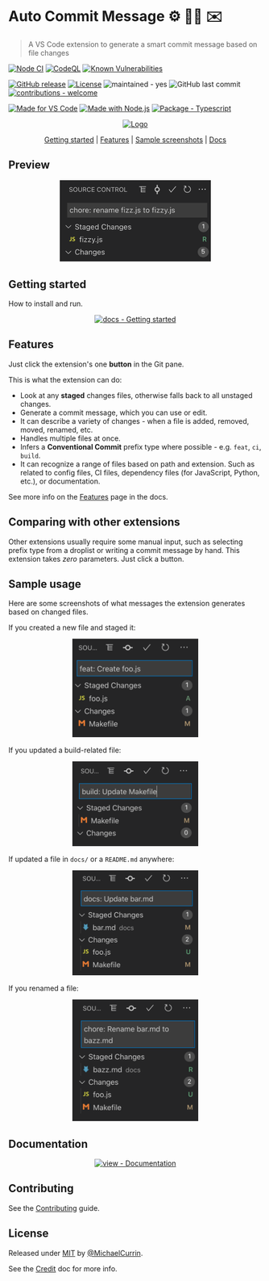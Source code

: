 # Auto Commit Message ⚙️ 🧙‍♂️ ✉️
> A VS Code extension to generate a smart commit message based on file changes

<!-- Badges generated with https://michaelcurrin.github.io/badge-generator/#/ -->

[![Node CI](https://github.com/MichaelCurrin/auto-commit-msg/workflows/Node%20CI/badge.svg)](https://github.com/MichaelCurrin/auto-commit-msg/actions?query=workflow:"Node+CI")
[![CodeQL](https://github.com/MichaelCurrin/auto-commit-msg/workflows/CodeQL/badge.svg)](https://github.com/MichaelCurrin/auto-commit-msg/actions?query=workflow%3ACodeQL)
[![Known Vulnerabilities](https://snyk.io/test/github/MichaelCurrin/auto-commit-msg/badge.svg?targetFile=package.json)](https://snyk.io/test/github/MichaelCurrin/auto-commit-msg?targetFile=package.json)


[![GitHub release](https://img.shields.io/github/release/MichaelCurrin/auto-commit-msg?include_prereleases&sort=semver)](https://github.com/MichaelCurrin/auto-commit-msg/releases/)
[![License](https://img.shields.io/badge/License-MIT-blue)](#license)
![maintained - yes](https://img.shields.io/badge/maintained-yes-blue)
![GitHub last commit](https://img.shields.io/github/last-commit/MichaelCurrin/auto-commit-msg)
[![contributions - welcome](https://img.shields.io/badge/contributions-welcome-blue)](/CONTRIBUTING.md)

[![Made for VS Code](https://img.shields.io/badge/Made_for-VS_Code-blue)](https://code.visualstudio.com/)
[![Made with Node.js](https://img.shields.io/badge/Node.js->=12-blue?logo=node.js&logoColor=white)](https://nodejs.org)
[![Package - Typescript](https://img.shields.io/github/package-json/dependency-version/MichaelCurrin/auto-commit-msg/dev/typescript?logo=typescript&logoColor=white)](https://www.npmjs.com/package/typescript)


<div align="center">

<!-- To avoid error on installing extension, image URL must be HTTPS and not a local path. And also must not be SVG. -->
<a href="https://marketplace.visualstudio.com/items?itemName=MichaelCurrin.auto-commit-msg"
    title="Go to Marketplace extension page">
    <img src="https://github.com/MichaelCurrin/auto-commit-msg/raw/master/images/icon.png"
        alt="Logo"
        width="200" />
</a>

[Getting started](#getting-started) | [Features](#features) | [Sample screenshots](#sample-usage) | [Docs](#documentation)

</div>


## Preview

<div align="center">
    <img src="/docs/_media/sample-chore.png"
        alt="sample screenshot of chore"
        width="300" />
</div>


## Getting started

How to install and run.

<div align="center">

[![docs - Getting started](https://img.shields.io/badge/docs-getting_started-2ea44f?style=for-the-badge)](/docs/quickstart.md)

</div>


## Features

Just click the extension's one **button** in the Git pane.

This is what the extension can do:

- Look at any **staged** changes files, otherwise falls back to all unstaged changes.
- Generate a commit message, which you can use or edit.
- It can describe a variety of changes - when a file is added, removed, moved, renamed, etc.
- Handles multiple files at once.
- Infers a **Conventional Commit** prefix type where possible - e.g. `feat`, `ci`, `build`.
- It can recognize a range of files based on path and extension. Such as related to config files, CI files, dependency files (for JavaScript, Python, etc.), or documentation.

See more info on the [Features](/docs/features.md) page in the docs.


## Comparing with other extensions

Other extensions usually require some manual input, such as selecting prefix type from a droplist or writing a commit message by hand. This extension takes _zero_ parameters. Just click a button.


## Sample usage

Here are some screenshots of what messages the extension generates based on changed files.

If you created a new file and staged it:

<div align="center">
    <img src="/docs/_media/sample-feat.png" alt="feat" title="feat" width="250" />
</div>

If you updated a build-related file:

<div align="center">
    <img src="/docs/_media/sample-build.png" alt="build" title="build" width="250" />
</div>

If updated a file in `docs/` or a `README.md` anywhere:

<div align="center">
    <img src="/docs/_media/sample-docs.png" alt="docs" title="docs" width="250" />
</div>

If you renamed a file:

<div align="center">
    <img src="/docs/_media/sample-rename.png" alt="rename" title="rename" width="250" />
</div>


<!-- TODO: Add GIF here -->


## Documentation

<div align="center">

[![view - Documentation](https://img.shields.io/badge/view-Documenation-blue?style=for-the-badge)](/docs/)

</div>


## Contributing

See the [Contributing](/CONTRIBUTING.md) guide.


## License

Released under [MIT](/LICENSE) by [@MichaelCurrin](https://github.com/MichaelCurrin).

See the [Credit](/docs/other/credit.md) doc for more info.
